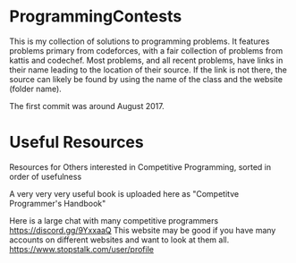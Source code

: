 # ProgrammingContests
This is my collection of solutions to programming problems.
It features problems primary from codeforces, with a fair collection of problems
from kattis and codechef.
Most problems, and all recent problems, have links in their name leading to the
location of their source. If the link is not there, the source can likely be
found by using the name of the class and the website (folder name).

The first commit was around August 2017.
# Useful Resources 
Resources for Others interested in Competitive Programming, sorted in order of usefulness

A very very very useful book is uploaded here as "Competitve Programmer's Handbook"

Here is a large chat with many competitive programmers
https://discord.gg/9YxxaaQ
This website may be good if you have many accounts on different websites and want to look at them all.
https://www.stopstalk.com/user/profile
